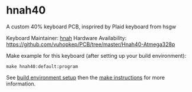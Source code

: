 # hnah40

A custom 40% keyboard PCB, insprired by Plaid keyboard from hsgw


Keyboard Maintainer: [hnah](https://github.com/vuhopkep) 
Hardware Availability: https://github.com/vuhopkep/PCB/tree/master/Hnah40-Atmega328p

Make example for this keyboard (after setting up your build environment):

    make hnah40:default:program

See [build environment setup](https://docs.qmk.fm/build_environment_setup.html) then the [make instructions](https://docs.qmk.fm/make_instructions.html) for more information.

